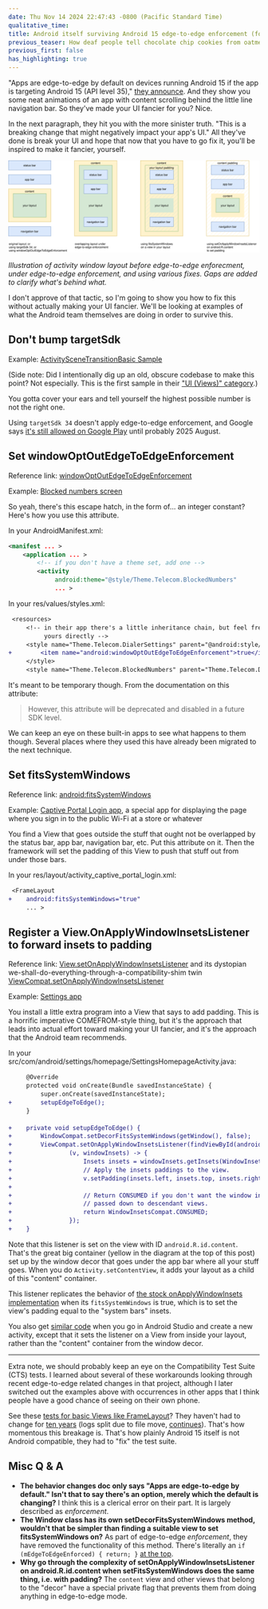 ```yaml
---
date: Thu Nov 14 2024 22:47:43 -0800 (Pacific Standard Time)
qualitative_time: 
title: Android itself surviving Android 15 edge-to-edge enforcement (for View dinosaurs)
previous_teaser: How deaf people tell chocolate chip cookies from oatmeal raisin
previous_first: false
has_highlighting: true
---
```

"Apps are edge-to-edge by default on devices running Android 15 if the app is targeting Android 15 (API level 35)," [they announce](https://developer.android.com/about/versions/15/behavior-changes-15#edge-to-edge).
And they show you some neat animations of an app with content scrolling behind the little line navigation bar.
So they've made your UI fancier for you?
Nice.

In the next paragraph, they hit you with the more sinister truth.
"This is a breaking change that might negatively impact your app's UI."
All they've done is break your UI and hope that now that you have to go fix it, you'll be inspired to make it fancier, yourself.

![](/assets/2024/edgetoedge-diagram.svg)

_Illustration of activity window layout
before edge-to-edge enforecment,
under edge-to-edge enforcement, and
using various fixes.
Gaps are added to clarify what's behind what._

I don't approve of that tactic, so I'm going to show you how to fix this without actually making your UI fancier.
We'll be looking at examples of what the Android team themselves are doing in order to survive this.

## Don't bump targetSdk

Example:
[ActivitySceneTransitionBasic Sample](https://github.com/android/animation-samples/blob/b9ab54ca88d3730da9ab05d571bfdd0c80dcbcb7/ActivitySceneTransitionBasic/app/build.gradle#L25)

(Side note:
Did I intentionally dig up an old, obscure codebase to make this point?
Not especially.
This is the first sample in their ["UI (Views)" category](https://developer.android.com/samples?category=androiduserinterfaceviews).)

You gotta cover your ears and tell yourself the highest possible number is not the right one.

Using `targetSdk 34` doesn't apply edge-to-edge enforcement, and Google says [it's still allowed on Google Play](https://support.google.com/googleplay/android-developer/answer/11926878?hl=en) until probably 2025 August.

## Set windowOptOutEdgeToEdgeEnforcement

Reference link:
[windowOptOutEdgeToEdgeEnforcement](https://developer.android.com/reference/android/R.attr#windowOptOutEdgeToEdgeEnforcement)

Example:
[Blocked numbers screen](https://android.googlesource.com/platform/packages/services/Telecomm/+/7ba4468d5333be22e374b9e8fd30d2caac45f3ed%5E%21/#F1)

So yeah, there's this escape hatch, in the form of... an integer constant?
Here's how you use this attribute.

In your AndroidManifest.xml:

```xml
<manifest ... >
    <application ... >
        <!-- if you don't have a theme set, add one -->
        <activity
             android:theme="@style/Theme.Telecom.BlockedNumbers"
             ... >
```

In your res/values/styles.xml:

```diff
 <resources>
     <!-- in their app there's a little inheritance chain, but feel free to do
          yours directly -->
     <style name="Theme.Telecom.DialerSettings" parent="@android:style/Theme.DeviceDefault.Light">
+        <item name="android:windowOptOutEdgeToEdgeEnforcement">true</item>
     </style>
     <style name="Theme.Telecom.BlockedNumbers" parent="Theme.Telecom.DialerSettings">
```

It's meant to be temporary though.
From the documentation on this attribute:

> However, this attribute will be deprecated and disabled in a future SDK level.

We can keep an eye on these built-in apps to see what happens to them though.
Several places where they used this have already been migrated to the next technique.

## Set fitsSystemWindows

Reference link:
[android:fitsSystemWindows](https://developer.android.com/reference/android/view/View#attr_android:fitsSystemWindows)

Example:
[Captive Portal Login app](https://android.googlesource.com/platform/packages/modules/CaptivePortalLogin/+/b6980f756ec734d3e15d56cf86a39aafdb77f587), a special app for displaying the page where you sign in to the public Wi-Fi at a store or whatever

You find a View that goes outside the stuff that ought not be overlapped by the status bar, app bar, navigation bar, etc.
Put this attribute on it.
Then the framework will set the padding of this View to push that stuff out from under those bars.

In your res/layout/activity_captive_portal_login.xml:

```diff
 <FrameLayout
+    android:fitsSystemWindows="true"
     ... >
```

## Register a View.OnApplyWindowInsetsListener to forward insets to padding

Reference link:
[View.setOnApplyWindowInsetsListener](https://developer.android.com/reference/android/view/View#setOnApplyWindowInsetsListener(android.view.View.OnApplyWindowInsetsListener))
and its dystopian we-shall-do-everything-through-a-compatibility-shim twin
[ViewCompat.setOnApplyWindowInsetsListener](https://developer.android.com/reference/androidx/core/view/ViewCompat#setOnApplyWindowInsetsListener(android.view.View,androidx.core.view.OnApplyWindowInsetsListener))

Example: [Settings app](https://android.googlesource.com/platform/packages/apps/Settings/+/refs/tags/android-15.0.0_r5/src/com/android/settings/homepage/SettingsHomepageActivity.java#395)

You install a little extra program into a View that says to add padding.
This is a horrific imperative COMEFROM-style thing, but it's the approach that leads into actual effort toward making your UI fancier, and it's the approach that the Android team recommends.

In your src/com/android/settings/homepage/SettingsHomepageActivity.java:

```diff
     @Override
     protected void onCreate(Bundle savedInstanceState) {
         super.onCreate(savedInstanceState);
+        setupEdgeToEdge();
     }

+    private void setupEdgeToEdge() {
+        WindowCompat.setDecorFitsSystemWindows(getWindow(), false);
+        ViewCompat.setOnApplyWindowInsetsListener(findViewById(android.R.id.content),
+                (v, windowInsets) -> {
+                    Insets insets = windowInsets.getInsets(WindowInsetsCompat.Type.systemBars());
+                    // Apply the insets paddings to the view.
+                    v.setPadding(insets.left, insets.top, insets.right, insets.bottom);
+
+                    // Return CONSUMED if you don't want the window insets to keep being
+                    // passed down to descendant views.
+                    return WindowInsetsCompat.CONSUMED;
+                });
+    }
```

Note that this listener is set on the view with ID `android.R.id.content`.
That's the great big container (yellow in the diagram at the top of this post) set up by the window decor that goes under the app bar where all your stuff goes.
When you do `Activity.setContentView`, it adds your layout as a child of this "content" container.

This listener replicates the behavior of [the stock onApplyWindowInsets implementation](https://android.googlesource.com/platform/frameworks/base/+/refs/tags/android-15.0.0_r5/core/java/android/view/View.java#12551) when its `fitsSystemWindows` is true, which is to set the view's padding equal to the "system bars" insets.

You also get [similar code](https://android.googlesource.com/platform/tools/base/+/refs/tags/studio-2024.2.1-patch02/wizard/template-impl/src/com/android/tools/idea/wizard/template/impl/activities/emptyActivity/src/emptyActivityKt.kt#40) when you go in Android Studio and create a new activity, except that it sets the listener on a View from inside your layout, rather than the "content" container from the window decor.

---

Extra note, we should probably keep an eye on the Compatibility Test Suite (CTS) tests.
I learned about several of these workarounds looking through recent edge-to-edge related changes in that project, although I later switched out the examples above with occurrences in other apps that I think people have a good chance of seeing on their own phone.

See these [tests for basic Views like FrameLayout](https://android.googlesource.com/platform/cts/+/refs/tags/android-15.0.0_r5/tests/tests/widget/res/layout/framelayout_layout.xml)?
They haven't had to change for [ten years](https://android.googlesource.com/platform/cts/+log/refs/tags/android-15.0.0_r5/tests/tests/widget/res/layout/framelayout_layout.xml) (logs split due to file move, [continues](https://android.googlesource.com/platform/cts/+log/4ca04c0729a0e810b5af16edcd52bb8cb59bf55e/tests/res/layout/framelayout_layout.xml)).
That's how momentous this breakage is.
That's how plainly Android 15 itself is not Android compatible, they had to "fix" the test suite.

## Misc Q & A

- **The behavior changes doc only says "Apps are edge-to-edge by default."
  Isn't that to say there's an option, merely which the default is changing?**
  I think this is a clerical error on their part.
  It is largely described as _enforcement_.
- **The Window class has its own setDecorFitsSystemWindows method, wouldn't that be simpler than finding a suitable view to set fitsSystemWindows on?**
  As part of edge-to-edge _enforcement_, they have removed the functionality of this method.
  There's literally an `if (mEdgeToEdgeEnforced) { return; }` [at the top](https://android.googlesource.com/platform/frameworks/base/+/refs/tags/android-15.0.0_r5/core/java/com/android/internal/policy/PhoneWindow.java#4109).
- **Why go through the complexity of setOnApplyWindowInsetsListener on android.R.id.content when setFitsSystemWindows does the same thing, i.e. with padding?**
  The `content` view and other views that belong to the "decor" have a special private flag that prevents them from doing anything in edge-to-edge mode.
